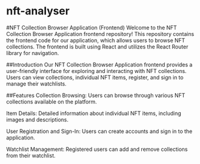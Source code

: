 # nft-analyser

#NFT Collection Browser Application (Frontend)
Welcome to the NFT Collection Browser Application frontend repository! This repository contains the frontend code for our application, which allows users to browse NFT collections. The frontend is built using React and utilizes the React Router library for navigation.


##Introduction
Our NFT Collection Browser Application frontend provides a user-friendly interface for exploring and interacting with NFT collections. Users can view collections, individual NFT items, register, and sign in to manage their watchlists.

##Features
Collection Browsing: Users can browse through various NFT collections available on the platform.

Item Details: Detailed information about individual NFT items, including images and descriptions.

User Registration and Sign-In: Users can create accounts and sign in to the application.

Watchlist Management: Registered users can add and remove collections from their watchlist.
